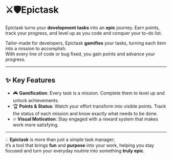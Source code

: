 # ⚔️🛡️Epictask

Epictask turns your **development tasks** into an **epic** journey. Earn points, track your progress, and level up as you code and conquer your to-do list.

Tailor-made for developers, Epictask **gamifies** your tasks, turning each item into a mission to accomplish.  
With every line of code or bug fixed, you gain points and advance your progress.  

---

## ✨ Key Features

- 🎮 **Gamification**: Every task is a mission. Complete them to level up and unlock achievements.  
- 🏆 **Points & Status**: Watch your effort transform into visible points. Track the status of each mission and know exactly what needs to be done.  
- 🔥 **Visual Motivation**: Stay engaged with a reward system that makes work more satisfying.  

---

💡 **Epictask** is more than just a simple task manager;  
it’s a tool that brings **fun** and **purpose** into your work, helping you stay focused and turn your everyday routine into something **truly epic**.  
